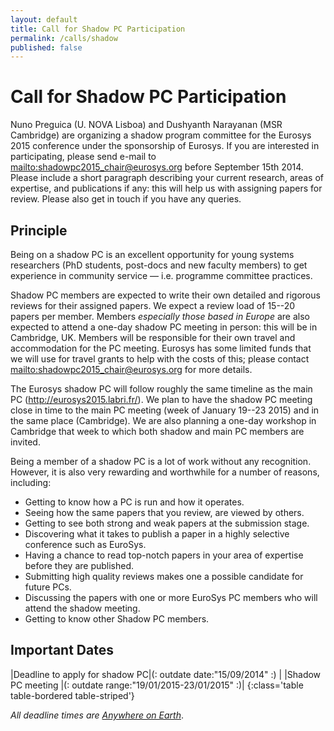 ```yaml
---
layout: default
title: Call for Shadow PC Participation
permalink: /calls/shadow
published: false
---
```


# Call for Shadow PC Participation

Nuno Preguica (U. NOVA Lisboa) and Dushyanth Narayanan (MSR Cambridge) are organizing a shadow program committee for the Eurosys 2015 conference under the sponsorship of Eurosys. If you are interested in participating, please send e-mail to <mailto:shadowpc2015_chair@eurosys.org> before September 15th 2014. Please include a short paragraph describing your current research, areas of expertise, and publications if any: this will help us with assigning papers for review. Please also get in touch if you have any queries.

## Principle

Being on a shadow PC is an excellent opportunity for young systems researchers (PhD students, post-docs and new faculty members) to get experience in community service — i.e. programme committee practices.

Shadow PC members are expected to write their own detailed and rigorous reviews for their assigned papers. We expect a review load of 15--20 papers per member. Members *especially those based in Europe* are also expected to attend a one-day shadow PC meeting in person: this will be in Cambridge, UK. Members will be responsible for their own travel and accommodation for the PC meeting. Eurosys has some limited funds that we will use for travel grants to help with the costs of this; please contact <mailto:shadowpc2015_chair@eurosys.org> for more details.

The Eurosys shadow PC will follow roughly the same timeline as the main PC (<http://eurosys2015.labri.fr/>).  We plan to have the shadow PC meeting close in time to the main PC meeting (week of January 19--23 2015) and in the same place (Cambridge). We are also planning a one-day workshop in Cambridge that week to which both shadow and main PC members are invited.

Being a member of a shadow PC is a lot of work without any recognition. However, it is also very rewarding and worthwhile for a number of reasons, including:

* Getting to know how a PC is run and how it operates.
* Seeing how the same papers that you review, are viewed by others.
* Getting to see both strong and weak papers at the submission stage.
* Discovering what it takes to publish a paper in a highly selective conference such as EuroSys.
* Having a chance to read top-notch papers in your area of expertise before they are published.
* Submitting high quality reviews makes one a possible candidate for future PCs.
* Discussing the papers with one or more EuroSys PC members who will attend the shadow meeting.
* Getting to know other Shadow PC members.

## Important Dates

|Deadline to apply for shadow PC|(: outdate date:"15/09/2014" :)						|
|Shadow PC meeting							|(: outdate range:"19/01/2015-23/01/2015" :)|
{:class='table table-bordered table-striped'}

*All deadline times are [Anywhere on Earth](http://www.worldtimezone.com/time/wtzresult.php?CiID=42242)*.
